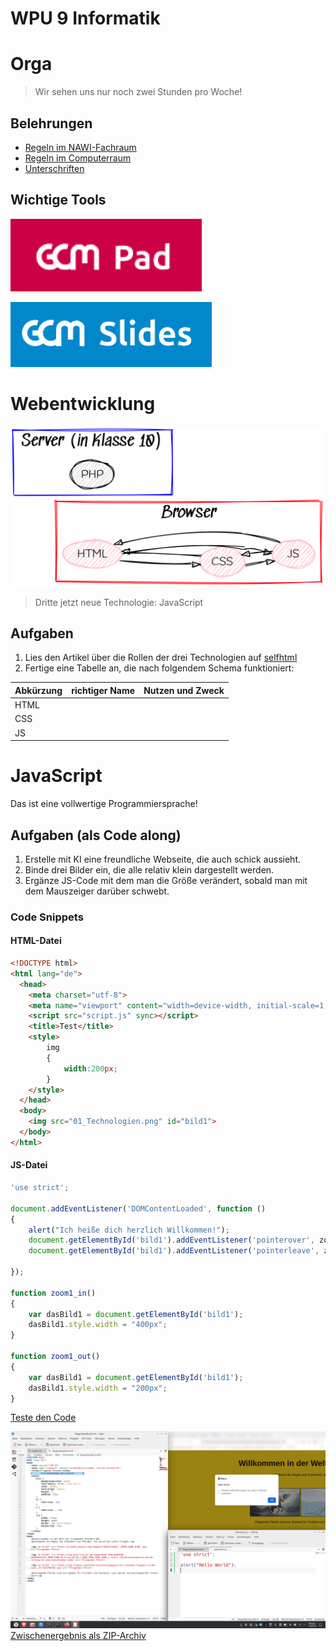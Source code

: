 WPU 9 Informatik
===========


# Orga

> Wir sehen uns nur noch zwei Stunden pro Woche!

## Belehrungen

* [Regeln im NAWI-Fachraum](../../Fachraumordnung_und_Experimentierregeln_SuS.pdf)
* [Regeln im Computerraum](../../Regeln_Computerraum_2025-09-10.pdf)
* [Unterschriften](../../Unterschriftenliste_Sicherheitsunterweisung_GCM_SuS.pdf)

## Wichtige Tools

[![gcm_pad !small](../../../gcm_pad.png)](https://docs.gcm.schule/pad/)

[![gcm_slides !small](../../../gcm_slides.png)](https://docs.gcm.schule/slides/)

# Webentwicklung

![Technologien in WPU](01_Technologien.png)

> Dritte jetzt neue Technologie: JavaScript

## Aufgaben

1. Lies den Artikel über die Rollen der drei Technologien auf [selfhtml](https://wiki.selfhtml.org/wiki/HTML/Tutorials/Trennung_von_Inhalt,_Pr%C3%A4sentation_und_Verhalten)
1. Fertige eine Tabelle an, die nach folgendem Schema funktioniert:

|Abkürzung|richtiger Name|Nutzen und Zweck|
|---|---|---|
|HTML| | |
|CSS| | |
|JS| | |

# JavaScript

Das ist eine vollwertige Programmiersprache!

## Aufgaben (als Code along)

1. Erstelle mit KI eine freundliche Webseite, die auch schick aussieht.
1. Binde drei Bilder ein, die alle relativ klein dargestellt werden.
1. Ergänze JS-Code mit dem man die Größe verändert, sobald man mit dem Mauszeiger darüber schwebt.

### Code Snippets

#### HTML-Datei
~~~html
<!DOCTYPE html>
<html lang="de">
  <head>
    <meta charset="utf-8">
    <meta name="viewport" content="width=device-width, initial-scale=1.0">
    <script src="script.js" sync></script>
    <title>Test</title>
    <style>
    	img
    	{
            width:200px;
		}
    </style>
  </head>
  <body>
    <img src="01_Technologien.png" id="bild1">
  </body>
</html>

~~~

#### JS-Datei
~~~JavaScript
'use strict';

document.addEventListener('DOMContentLoaded', function ()
{
    alert("Ich heiße dich herzlich Willkommen!");
    document.getElementById('bild1').addEventListener('pointerover', zoom1_in);
    document.getElementById('bild1').addEventListener('pointerleave', zoom1_out);

});

function zoom1_in()
{
    var dasBild1 = document.getElementById('bild1');
    dasBild1.style.width = "400px";
}

function zoom1_out()
{
    var dasBild1 = document.getElementById('bild1');
    dasBild1.style.width = "200px";
}

~~~

[Teste den Code](01_test.html)

![!large](Zwischenergebnis_2025-09-12.png)
[Zwischenergebnis als ZIP-Archiv](stand_2025-09-12.zip)
